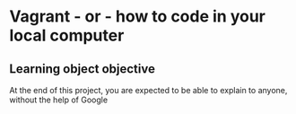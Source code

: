 # Vagrant - or - how to code in your local computer
## Learning object objective
At the end of this project, you are expected to be able to explain to anyone, without the help of Google

